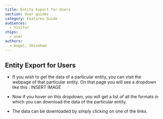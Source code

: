 ```yaml
---
title: Entity Export for Users
section: User guides
category: Features Guide
audiences:
  - Visitor
chips:
  - user
authors:
  - Angal, Shivoham
---
```

## Entity Export for Users

- If you wish to get the data of a particular entity, you can visit the webpage of that particular entity. On that page you will see a dropdown like this : 
INSERT IMAGE

- Now if you hover on this dropdown, you will get a list of all the formats in which you can download the data of the particular entity.

- The data can be downloaded by simply clicking on one of the links.